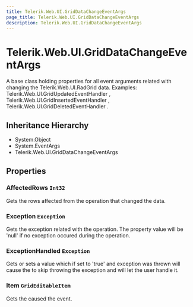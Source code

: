 ```yaml
---
title: Telerik.Web.UI.GridDataChangeEventArgs
page_title: Telerik.Web.UI.GridDataChangeEventArgs
description: Telerik.Web.UI.GridDataChangeEventArgs
---
```


# Telerik.Web.UI.GridDataChangeEventArgs

A base class holding properties for all event arguments related with changing the Telerik.Web.UI.RadGrid data. Examples: Telerik.Web.UI.GridUpdatedEventHandler , Telerik.Web.UI.GridInsertedEventHandler ,
            Telerik.Web.UI.GridDeletedEventHandler .

## Inheritance Hierarchy

* System.Object
* System.EventArgs
* Telerik.Web.UI.GridDataChangeEventArgs

## Properties

###  AffectedRows `Int32`

Gets the rows affected from the operation that changed the  data.

###  Exception `Exception`

Gets the exception related with the operation. The property value will be
            'null' if no exception occured during the operation.

###  ExceptionHandled `Exception`

Gets or sets a value which if set to 'true' and exception was thrown
            will cause the  to skip throwing the exception
            and will let the user handle it.

###  Item `GridEditableItem`

Gets the  caused the event.

